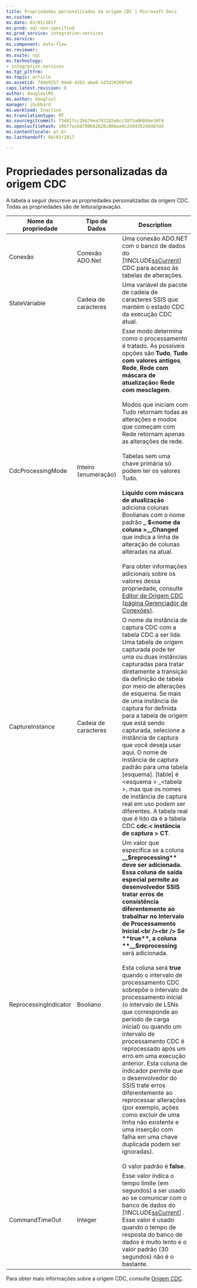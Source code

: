 ```yaml
---
title: Propriedades personalizadas da origem CDC | Microsoft Docs
ms.custom: 
ms.date: 03/01/2017
ms.prod: sql-non-specified
ms.prod_service: integration-services
ms.service: 
ms.component: data-flow
ms.reviewer: 
ms.suite: sql
ms.technology:
- integration-services
ms.tgt_pltfrm: 
ms.topic: article
ms.assetid: 744e9357-94a9-4202-abe8-1d3d202697e9
caps.latest.revision: 8
author: douglaslMS
ms.author: douglasl
manager: jhubbard
ms.workload: Inactive
ms.translationtype: MT
ms.sourcegitcommit: f3481fcc2bb74eaf93182e6cc58f5a06666e10f4
ms.openlocfilehash: 106f7ecb0798682b26c806ea9c2d943524dd87d4
ms.contentlocale: pt-br
ms.lasthandoff: 08/03/2017

---
```

# <a name="cdc-source-custom-properties"></a>Propriedades personalizadas da origem CDC
  A tabela a seguir descreve as propriedades personalizadas da origem CDC. Todas as propriedades são de leitura/gravação.  
  
|Nome da propriedade|Tipo de Dados|Description|  
|-------------------|---------------|-----------------|  
|Conexão|Conexão ADO.Net|Uma conexão ADO.NET com o banco de dados do [!INCLUDE[ssCurrent](../../includes/sscurrent-md.md)] CDC para acesso às tabelas de alterações.|  
|StateVariable|Cadeia de caracteres|Uma variável de pacote de cadeia de caracteres SSIS que mantém o estado CDC da execução CDC atual.|  
|CdcProcessingMode|Inteiro (enumeração)|Esse modo determina como o processamento é tratado. As possíveis opções são **Tudo**, **Tudo com valores antigos**, **Rede**, **Rede com máscara de atualização**e **Rede com mesclagem**.<br /><br /> Modos que iniciam com Tudo retornam todas as alterações e modos que começam com Rede retornam apenas as alterações de rede.<br /><br /> Tabelas sem uma chave primária só podem ter os valores Tudo.<br /><br /> **Líquido com máscara de atualização** adiciona colunas Boolianas com o nome padrão **_ $\<nome da coluna >\__Changed** que indica a linha de alteração de colunas alteradas na atual.<br /><br /> Para obter informações adicionais sobre os valores dessa propriedade, consulte [Editor de Origem CDC &#40;página Gerenciador de Conexões&#41;](../../integration-services/data-flow/cdc-source-editor-connection-manager-page.md).|  
|CaptureInstance|Cadeia de caracteres|O nome da instância de captura CDC com a tabela CDC a ser lida. Uma tabela de origem capturada pode ter uma ou duas instâncias capturadas para tratar diretamente a transição da definição de tabela por meio de alterações de esquema. Se mais de uma instância de captura for definida para a tabela de origem que está sendo capturada, selecione a instância de captura que você deseja usar aqui. O nome de instância de captura padrão para uma tabela [esquema]. [table] é \<esquema > _\<tabela >, mas que os nomes de instância de captura real em uso podem ser diferentes. A tabela real que é lido da é a tabela CDC **cdc.\< instância de captura > CT**.|  
|ReprocessingIndicator|Booliano|Um valor que especifica se a coluna **__$reprocessing** deve ser adicionada. Essa coluna de saída especial permite ao desenvolvedor SSIS tratar erros de consistência diferentemente ao trabalhar no Intervalo de Processamento Inicial.<br /><br /> Se **true**, a coluna  **__$reprocessing** será adicionada.<br /><br /> Esta coluna será **true** quando o intervalo de processamento CDC sobrepõe o intervalo de processamento inicial (o intervalo de LSNs que corresponde ao período de carga inicial) ou quando um intervalo de processamento CDC é reprocessado após um erro em uma execução anterior. Esta coluna de indicador permite que o desenvolvedor do SSIS trate erros diferentemente ao reprocessar alterações (por exemplo, ações como excluir de uma linha não existente e uma inserção com falha em uma chave duplicada podem ser ignoradas).<br /><br /> O valor padrão é **false**.|  
|CommandTimeOut|Integer|Esse valor indica o tempo limite (em segundos) a ser usado ao se comunicar com o banco de dados do [!INCLUDE[ssCurrent](../../includes/sscurrent-md.md)] . Esse valor é usado quando o tempo de resposta do banco de dados é muito lento e o valor padrão (30 segundos) não é o bastante.|  
  
 Para obter mais informações sobre a origem CDC, consulte [Origem CDC](../../integration-services/data-flow/cdc-source.md).  
  
  

